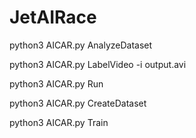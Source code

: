 # JetAIRace
python3 AICAR.py AnalyzeDataset


python3 AICAR.py LabelVideo -i output.avi


python3 AICAR.py Run


python3 AICAR.py CreateDataset


python3 AICAR.py Train


